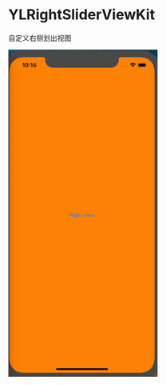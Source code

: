 # YLRightSliderViewKit
自定义右侧划出视图

![Img](https://github.com/yuanliangYL/YLRightSliderViewKit/blob/master/YLRightSlideOutView/GifImg/2019-08-27%2010.16.41.gif)
